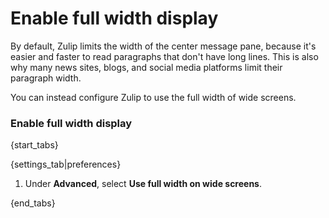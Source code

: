 # Enable full width display

By default, Zulip limits the width of the center message pane, because it's
easier and faster to read paragraphs that don't have long lines. This is
also why many news sites, blogs, and social media platforms limit their
paragraph width.

You can instead configure Zulip to use the full width of wide screens.

### Enable full width display

{start_tabs}

{settings_tab|preferences}

1. Under **Advanced**, select **Use full width on wide screens**.

{end_tabs}

